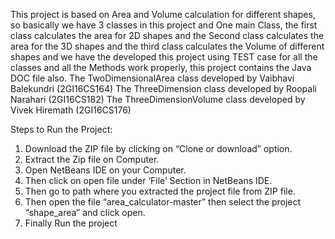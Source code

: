 This project is based on Area and Volume calculation for different shapes, so basically we have 3 classes in this project and One main Class, the first class calculates the area for 2D shapes and the Second class calculates the area for the 3D shapes and the third class calculates the Volume of different shapes and we have the developed this project using TEST case for all the classes and all the Methods work properly, this project contains the Java DOC file also.
The TwoDimensionalArea class developed by Vaibhavi Balekundri (2GI16CS164)
The ThreeDimension class developed by Roopali Narahari (2GI16CS182)
The ThreeDimensionVolume class developed by Vivek Hiremath (2GI16CS176)

Steps to Run the Project:
1.	Download the ZIP file by clicking on “Clone or download” option.
2.	Extract the Zip file on Computer.
3.	Open NetBeans IDE on your Computer.
4.	Then click on open file under ‘File’ Section in NetBeans IDE.
5.	Then go to path where you extracted the project file from ZIP file.
6.	Then open the file “area_calculator-master” then select the project “shape_area” and click open.
7.	Finally Run the project
